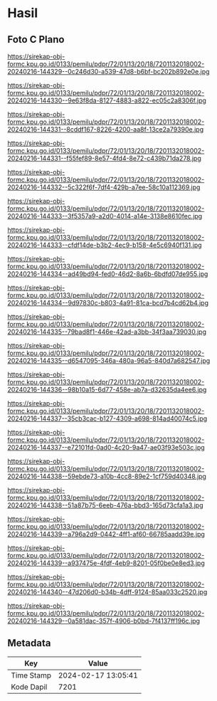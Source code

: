 # Hasil

## Foto C Plano

https://sirekap-obj-formc.kpu.go.id/0133/pemilu/pdpr/72/01/13/20/18/7201132018002-20240216-144329--0c246d30-a539-47d8-b6bf-bc202b892e0e.jpg

https://sirekap-obj-formc.kpu.go.id/0133/pemilu/pdpr/72/01/13/20/18/7201132018002-20240216-144330--9e63f8da-8127-4883-a822-ec05c2a8306f.jpg

https://sirekap-obj-formc.kpu.go.id/0133/pemilu/pdpr/72/01/13/20/18/7201132018002-20240216-144331--8cddf167-8226-4200-aa8f-13ce2a79390e.jpg

https://sirekap-obj-formc.kpu.go.id/0133/pemilu/pdpr/72/01/13/20/18/7201132018002-20240216-144331--f55fef89-8e57-4fd4-8e72-c439b71da278.jpg

https://sirekap-obj-formc.kpu.go.id/0133/pemilu/pdpr/72/01/13/20/18/7201132018002-20240216-144332--5c322f6f-7df4-429b-a7ee-58c10a112369.jpg

https://sirekap-obj-formc.kpu.go.id/0133/pemilu/pdpr/72/01/13/20/18/7201132018002-20240216-144333--3f5357a9-a2d0-4014-a14e-3138e8610fec.jpg

https://sirekap-obj-formc.kpu.go.id/0133/pemilu/pdpr/72/01/13/20/18/7201132018002-20240216-144333--cfdf14de-b3b2-4ec9-b158-4e5c6940f131.jpg

https://sirekap-obj-formc.kpu.go.id/0133/pemilu/pdpr/72/01/13/20/18/7201132018002-20240216-144334--ad49bd94-fed0-46d2-8a6b-6bdfd07de955.jpg

https://sirekap-obj-formc.kpu.go.id/0133/pemilu/pdpr/72/01/13/20/18/7201132018002-20240216-144334--9d97830c-b803-4a91-81ca-bcd7b4cd62b4.jpg

https://sirekap-obj-formc.kpu.go.id/0133/pemilu/pdpr/72/01/13/20/18/7201132018002-20240216-144335--79bad8f1-446e-42ad-a3bb-34f3aa739030.jpg

https://sirekap-obj-formc.kpu.go.id/0133/pemilu/pdpr/72/01/13/20/18/7201132018002-20240216-144335--d6547095-346a-480a-96a5-840d7a682547.jpg

https://sirekap-obj-formc.kpu.go.id/0133/pemilu/pdpr/72/01/13/20/18/7201132018002-20240216-144336--98b10a15-6d77-458e-ab7a-d32635da4ee6.jpg

https://sirekap-obj-formc.kpu.go.id/0133/pemilu/pdpr/72/01/13/20/18/7201132018002-20240216-144337--35cb3cac-b127-4309-a698-814ad40074c5.jpg

https://sirekap-obj-formc.kpu.go.id/0133/pemilu/pdpr/72/01/13/20/18/7201132018002-20240216-144337--e72101fd-0ad0-4c20-9a47-ae03f93e503c.jpg

https://sirekap-obj-formc.kpu.go.id/0133/pemilu/pdpr/72/01/13/20/18/7201132018002-20240216-144338--59ebde73-a10b-4cc8-89e2-1cf759d40348.jpg

https://sirekap-obj-formc.kpu.go.id/0133/pemilu/pdpr/72/01/13/20/18/7201132018002-20240216-144338--51a87b75-6eeb-476a-bbd3-165d73cfa1a3.jpg

https://sirekap-obj-formc.kpu.go.id/0133/pemilu/pdpr/72/01/13/20/18/7201132018002-20240216-144339--a796a2d9-0442-4ff1-af60-66785aadd39e.jpg

https://sirekap-obj-formc.kpu.go.id/0133/pemilu/pdpr/72/01/13/20/18/7201132018002-20240216-144339--a937475e-4fdf-4eb9-8201-05f0be0e8ed3.jpg

https://sirekap-obj-formc.kpu.go.id/0133/pemilu/pdpr/72/01/13/20/18/7201132018002-20240216-144340--47d206d0-b34b-4dff-9124-85aa033c2520.jpg

https://sirekap-obj-formc.kpu.go.id/0133/pemilu/pdpr/72/01/13/20/18/7201132018002-20240216-144329--0a581dac-357f-4906-b0bd-7f4137ff196c.jpg


## Metadata

| Key        | Value               |
| ---------- | ------------------- |
| Time Stamp | 2024-02-17 13:05:41 |
| Kode Dapil | 7201                |



